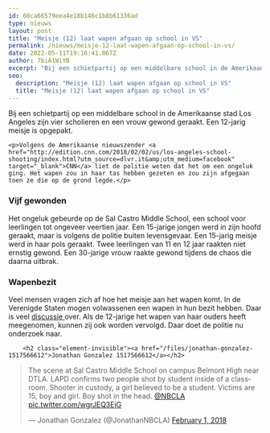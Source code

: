 ```yaml
---
id: 60ca66579eea4e18b146c1b8b61336ad
type: nieuws
layout: post
title: "Meisje (12) laat wapen afgaan op school in VS"
permalink: /nieuws/meisje-12-laat-wapen-afgaan-op-school-in-vs/
date: 2022-05-11T19:16:41.067Z
author: 7biA1WiYB
excerpt: "Bij een schietpartij op een middelbare school in de Amerikaanse stad Los Angeles zijn vier scholieren en een vrouw gewond geraakt. Een 12-jarig meisje is opgepakt.  "
seo:
  description: "Meisje (12) laat wapen afgaan op school in VS"
  title: "Meisje (12) laat wapen afgaan op school in VS"
---
```

Bij een schietpartij op een middelbare school in de Amerikaanse stad Los Angeles zijn vier scholieren en een vrouw gewond geraakt. Een 12-jarig meisje is opgepakt.  

    <p>Volgens de Amerikaanse nieuwszender <a href="http://edition.cnn.com/2018/02/02/us/los-angeles-school-shooting/index.html?utm_source=dlvr.it&amp;utm_medium=facebook" target="_blank">CNN</a> liet de politie weten dat het om een ongeluk ging. Het wapen zou in haar tas hebben gezeten en zou zijn afgegaan toen ze die op de grond legde.</p>
<h3>Vijf gewonden</h3>
<p>Het ongeluk gebeurde op de Sal Castro Middle School, een school voor leerlingen tot ongeveer veertien jaar. Een 15-jarige jongen werd in zijn hoofd geraakt, maar is volgens de politie buiten levensgevaar. Een 15-jarig meisje werd in haar pols geraakt. Twee leerlingen van 11 en 12 jaar raakten niet ernstig gewond. Een 30-jarige vrouw raakte gewond tijdens de chaos die daarna uitbrak.</p>
<h3>Wapenbezit</h3>
<p>Veel mensen vragen zich af hoe het meisje aan het wapen komt. In de Verenigde Staten mogen volwassenen een wapen in hun bezit hebben. Daar is veel <a href="https://7dagen.netlify.app/wapens">discussie </a>over. Als de 12-jarige het wapen van haar ouders heeft meegenomen, kunnen zij ook worden vervolgd. Daar doet de politie nu onderzoek naar.</p>
<p><div class="media media-element-container media-default"><div id="file-421047" class="file file-document file-text-oembed">

        <h2 class="element-invisible"><a href="/files/jonathan-gonzalez-1517566612">Jonathan Gonzalez 1517566612</a></h2>
    
  
  <div class="content">
    
<blockquote class="twitter-tweet" data-width="550"><p lang="en" dir="ltr">The scene at Sal Castro Middle School on campus Belmont High near DTLA. LAPD confirms two people shot by student inside of a classroom. Shooter in custody, a girl believed to be a student. Victims are 15, boy and girl. Boy shot in the head. <a href="https://twitter.com/NBCLA?ref_src=twsrc%5Etfw">@NBCLA</a> <a href="https://t.co/wgrJEQ3EjG">pic.twitter.com/wgrJEQ3EjG</a></p>&mdash; Jonathan Gonzalez (@JonathanNBCLA) <a href="https://twitter.com/JonathanNBCLA/status/959118711918505984?ref_src=twsrc%5Etfw">February 1, 2018</a></blockquote>
<script async="" src="https://platform.twitter.com/widgets.js" charset="utf-8"></script>
  </div>

  
</div>
</div>  
